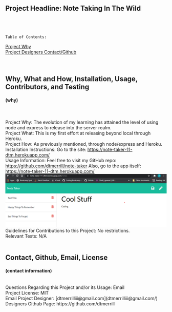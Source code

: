 ## Project Headline: Note Taking In The Wild<br><br><br>
    Table of Contents:  
[Project Why](#why)<br>
[Project Designers Contact/Github](#contact)<br><br><br>
    
    
## Why, What and How, Installation, Usage, Contributors, and Testing
#### (why)
<br><br>
Project Why: The evolution of my learning has attained the level of using  node and express to release into the server realm.
<br>
Project What: This is my first effort at releasing beyond local through Heroku.
<br>
Project How: As previously mentioned, through node/express and Heroku.
<br>
Installation Instructions:  Go to the site: https://note-taker-11-dtm.herokuapp.com/
<br>
Usage Information: Feel free to visit my GitHub repo:   https://github.com/dtmerrill/note-taker    Also, go to the app itself: https://note-taker-11-dtm.herokuapp.com/
<br>
![Screenshot of the whole deal.](./Assets/Note-taker.png)
<br>
Guidelines for Contributions to this Project:  No restrictions.
<br>
Relevant Tests: N/A
<br>
<br>
## Contact, Github, Email, License
#### (contact information)
<br>
Questions Regarding this Project and/or its Usage: Email
<br>
Project License: MIT
<br>
Email Project Designer: [dtmerrilliii@gmail.com](dtmerrilliii@gmail.com/)
<br>
Designers Github Page: https://github.com/dtmerrill 